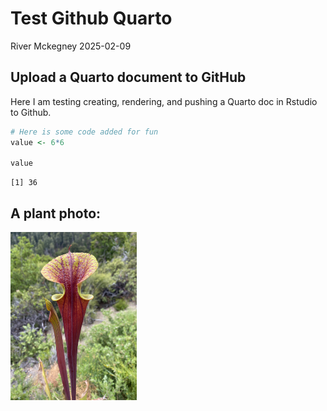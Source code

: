 # Test Github Quarto
River Mckegney
2025-02-09

## Upload a Quarto document to GitHub

Here I am testing creating, rendering, and pushing a Quarto doc in
Rstudio to Github.

``` r
# Here is some code added for fun
value <- 6*6

value
```

    [1] 36

## A plant photo:

<img src="IMG_9414.JPG" class="lightbox" style="width:40.0%"
data-fig-align="center" alt="Here’s a pretty plant" />
